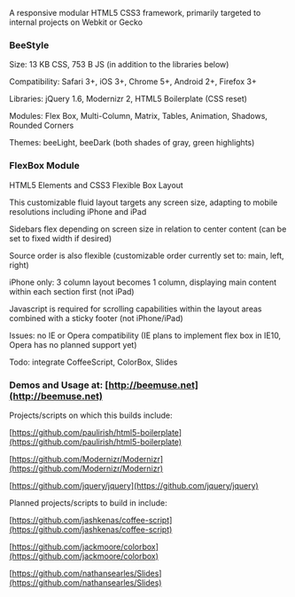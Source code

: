 A responsive modular HTML5 CSS3 framework, primarily targeted to internal projects on Webkit or Gecko

### BeeStyle

Size: 13 KB CSS, 753 B JS (in addition to the libraries below)

Compatibility: Safari 3+, iOS 3+, Chrome 5+, Android 2+, Firefox 3+

Libraries: jQuery 1.6, Modernizr 2, HTML5 Boilerplate (CSS reset)

Modules: Flex Box, Multi-Column, Matrix, Tables, Animation, Shadows, Rounded Corners

Themes: beeLight, beeDark (both shades of gray, green highlights)

### FlexBox Module

HTML5 Elements and CSS3 Flexible Box Layout

This customizable fluid layout targets any screen size, adapting to mobile resolutions including iPhone and iPad

Sidebars flex depending on screen size in relation to center content (can be set to fixed width if desired)

Source order is also flexible (customizable order currently set to: main, left, right)

iPhone only: 3 column layout becomes 1 column, displaying main content within each section first (not iPad)

Javascript is required for scrolling capabilities within the layout areas combined with a sticky footer (not iPhone/iPad)

Issues: no IE or Opera compatibility (IE plans to implement flex box in IE10, Opera has no planned support yet)

Todo: integrate CoffeeScript, ColorBox, Slides

### Demos and Usage at: [http://beemuse.net](http://beemuse.net)

Projects/scripts on which this builds include:

[https://github.com/paulirish/html5-boilerplate](https://github.com/paulirish/html5-boilerplate)

[https://github.com/Modernizr/Modernizr](https://github.com/Modernizr/Modernizr)

[https://github.com/jquery/jquery](https://github.com/jquery/jquery)

Planned projects/scripts to build in include:

[https://github.com/jashkenas/coffee-script](https://github.com/jashkenas/coffee-script)

[https://github.com/jackmoore/colorbox](https://github.com/jackmoore/colorbox)

[https://github.com/nathansearles/Slides](https://github.com/nathansearles/Slides)